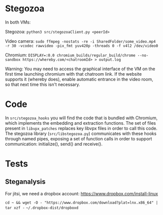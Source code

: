 # Stegozoa

In both VMs:

Stegozoa: `python3 src/stegozoaClient.py <peerId>`

Video camera: `sudo ffmpeg -nostats -re -i SharedFolder/some_video.mp4 -r 30 -vcodec rawvideo -pix_fmt yuv420p -threads 0 -f v4l2 /dev/video0`

Chromium: `DISPLAY=:0.0 chromium_builds/regular_build/chrome --no-sandbox https://whereby.com/<chatroomId> > output.log`

Warning: You may need to access the graphical interface of the VM on the first time launching chromium with that chatroom link. If the website supports it (whereby does), enable automatic entrance in the video room, so that next time this isn't necessary.

# Code

In `src/stegozoa_hooks` you will find the code that is bundled with Chromium, which implements the embedding and extraction functions. The set of files present in `libvpx_patches` replaces key libvpx files in order to call this code. The stegozoa library (`src/libstegozoa.py`) communicates with these hooks through named pipes, exposing a set of function calls in order to support communication: initialize(), send() and receive().

# Tests

## Steganalysis

For jitsi, we need a dropbox account: https://www.dropbox.com/install-linux

`cd ~ && wget -O - "https://www.dropbox.com/download?plat=lnx.x86_64" | tar xzf -`
`~/.dropbox-dist/dropboxd`
